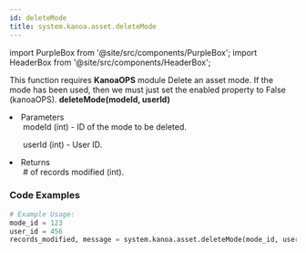 ```yaml
---
id: deleteMode
title: system.kanoa.asset.deleteMode
---
```


import PurpleBox from '@site/src/components/PurpleBox';
import HeaderBox from '@site/src/components/HeaderBox';

<PurpleBox>This function requires <b>KanoaOPS</b> module</PurpleBox>
<HeaderBox header="Description">Delete an asset mode. If the mode has been used, then we must just set the enabled property to False (kanoaOPS).</HeaderBox>
<HeaderBox header="Syntax">
    <b>deleteMode(modeId, userId)</b>
    <li> Parameters <br />
        <ul>modeId (int) - ID of the mode to be deleted.</ul>
        <ul>userId (int) - User ID.</ul>
    </li>
    <li> Returns <br />
        <ul># of records modified (int).</ul>
    </li>
</HeaderBox>

### Code Examples

```python
# Example Usage:
mode_id = 123
user_id = 456
records_modified, message = system.kanoa.asset.deleteMode(mode_id, user_id)
